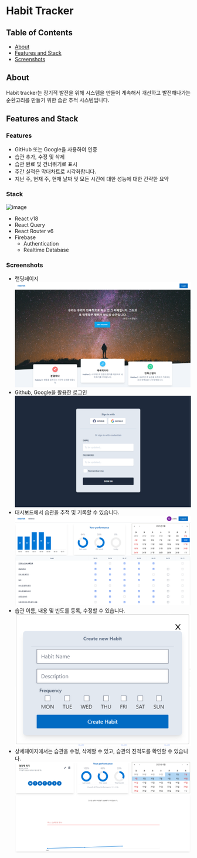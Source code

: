 # Habit Tracker

## Table of Contents

- [About](#about)
- [Features and Stack](#features-and-stack)
- [Screenshots](#screenshots)

## About

Habit tracker는 장기적 발전을 위해 시스템을 만들어 계속해서 개선하고 발전해나가는 순환고리를 만들기 위한 습관 추적 시스템입니다.

## Features and Stack

### Features

- GitHub 또는 Google을 사용하여 인증
- 습관 추가, 수정 및 삭제
- 습관 완료 및 건너뛰기로 표시
- 주간 실적은 막대차트로 시각화합니다.
- 지난 주, 현재 주, 현재 날짜 및 모든 시간에 대한 성능에 대한 간략한 요약

### Stack

![image](https://user-images.githubusercontent.com/46180611/232435613-92a98f04-105a-47eb-9c27-5a36405d9dcc.png)

- React v18
- React Query
- React Router v6
- Firebase
  - Authentication
  - Realtime Database

### Screenshots

- 랜딩페이지
  ![Alt text](image.png)
- Github, Google을 활용한 로그인
  ![Alt text](image-2.png)
- 대시보드에서 습관을 추적 및 기록할 수 있습니다.
  ![Alt text](image-3.png)
- 습관 이름, 내용 및 빈도를 등록, 수정할 수 있습니다.
  ![Alt text](image-4.png)
- 상세페이지에서는 습관을 수정, 삭제할 수 있고, 습관의 진척도를 확인할 수 있습니다.
  ![Alt text](image-5.png)
